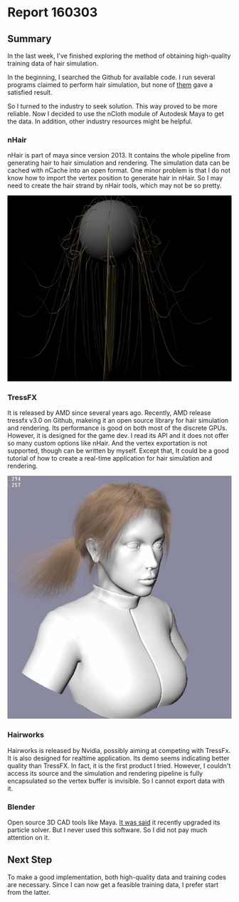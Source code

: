 # Report 160303
## Summary

In the last week, I've finished exploring the method of obtaining high-quality training data of hair simulation.

In the beginning, I searched the Github for available code. I run several programs claimed to perform hair simulation, but none of [them](https://github.com/stars) gave a satisfied result.

So I turned to the industry to seek solution. This way proved to be more reliable. Now I decided to use the nCloth module of Autodesk Maya to get the data. In addition, other industry resources might be helpful.

### nHair

nHair is part of maya since version 2013. It contains the whole pipeline from generating hair to hair simulation and rendering. The simulation data can be cached with nCache into an open format. One minor problem is that I do not know how to import the vertex position to generate hair in nHair. So I may need to create the hair strand by nHair tools, which may not be so pretty.

![model](ballhair.PNG)


### TressFX

It is released by AMD since several years ago. Recently, AMD release tressfx v3.0 on Github, makeing it an open source library for hair simulation and rendering. Its performance is good on both most of the discrete GPUs. However, it is designed for the game dev. I read its API and it does not offer so many custom options like nHair. And the vertex exportation is not supported, though can be written by myself. Except that, It could be a good tutorial of how to create a real-time application for hair simulation and rendering.

![screencast](tressfx2.0.gif)

### Hairworks

Hairworks is released by Nvidia, possibly aiming at competing with TressFx. It is also designed for realtime application. Its demo seems indicating better quality than TressFX. In fact, it is the first product I tried. However, I couldn't access its source and the simulation and rendering pipeline is fully encapsulated so the vertex buffer is invisible. So I cannot export data with it.

### Blender

Open source 3D CAD tools like Maya. [It was said](http://code.blender.org/2014/09/hair-system-roadmap/)  it recently upgraded its particle solver. But I never used this software. So I did not pay much attention on it.


## Next Step

To make a good implementation, both high-quality data and training codes are necessary. Since I can now get a feasible training data, I prefer start from the latter.
